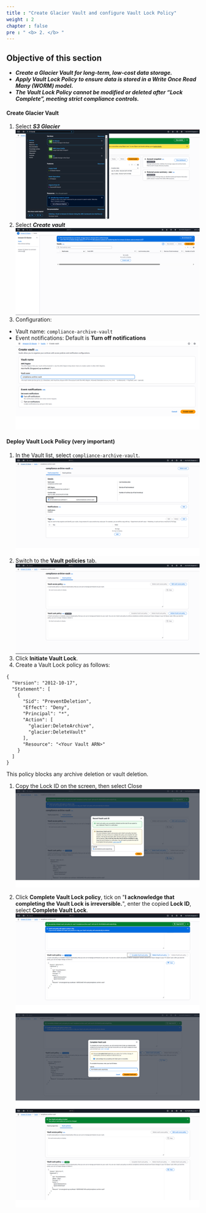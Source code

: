 ```yaml
---
title : "Create Glacier Vault and configure Vault Lock Policy"
weight : 2
chapter : false
pre : " <b> 2. </b> "
---
```

## Objective of this section
- ***Create a Glacier Vault for long-term, low-cost data storage.***
- ***Apply Vault Lock Policy to ensure data is stored in a Write Once Read Many (WORM) model.***
- ***The Vault Lock Policy cannot be modified or deleted after “Lock Complete”, meeting strict compliance controls.***


#### Create Glacier Vault

1. Select ***S3 Glacier***
![S3 Glacier](Select-S3-Glacier.png)
2. Select ***Create vault***
![S3 Glacier](Create-Vault.png)
3. Configuration:
- Vault name: `compliance-archive-vault`
- Event notifications: Default is **Turn off notifications**
![S3 Glacier](Create-Vault-1.png)

#### Deploy Vault Lock Policy (very important)
1. In the Vault list, select `compliance-archive-vault`.
![Create Vault Policy](Vault-Policy.png)
1. Switch to the **Vault policies** tab.
![Create Vault Policy](Vault-Policy-1.png)
1. Click **Initiate Vault Lock**.
2. Create a Vault Lock policy as follows:
```
{
  "Version": "2012-10-17",
  "Statement": [
    {
      "Sid": "PreventDeletion",
      "Effect": "Deny",
      "Principal": "*",
      "Action": [
        "glacier:DeleteArchive",
        "glacier:DeleteVault"
      ],
      "Resource": "<Your Vault ARN>"
    }
  ]
}
```
This policy blocks any archive deletion or vault deletion.

1. Copy the Lock ID on the screen, then select Close
![Create Vault Policy](Vault-Policy-2.png)


1. Click **Complete Vault Lock policy**, tick on "**I acknowledge that completing the Vault Lock is irreversible.**", enter the copied **Lock ID**, select **Complete Vault Lock**.
![Create Vault Policy](Vault-Policy-3.png)
![Create Vault Policy](Vault-Policy-4.png)
![Create Vault Policy](Vault-Policy-5.png)